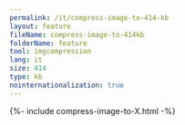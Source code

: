 ```yaml
---
permalink: /it/compress-image-to-414-kb
layout: feature
fileName: compress-image-to-414kb
folderName: feature
tool: imgcompression
lang: it
size: 414
type: kb
nointernationalization: true
---
```

{%- include compress-image-to-X.html -%}
      